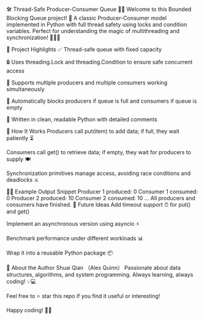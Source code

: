 🛠️ Thread-Safe Producer-Consumer Queue 🧵🔄
Welcome to this Bounded Blocking Queue project! 🚀
A classic Producer-Consumer model implemented in Python with full thread safety using locks and condition variables. Perfect for understanding the magic of multithreading and synchronization! 🧙‍♂️✨

🎯 Project Highlights
✅ Thread-safe queue with fixed capacity

🔒 Uses threading.Lock and threading.Condition to ensure safe concurrent access

🔄 Supports multiple producers and multiple consumers working simultaneously

🚦 Automatically blocks producers if queue is full and consumers if queue is empty

🐍 Written in clean, readable Python with detailed comments

🧩 How It Works
Producers call put(item) to add data; if full, they wait patiently ⏳

Consumers call get() to retrieve data; if empty, they wait for producers to supply 🍽️

Synchronization primitives manage access, avoiding race conditions and deadlocks ⚔️

🧑‍💻 Example Output Snippet
Producer 1 produced: 0
Consumer 1 consumed: 0
Producer 2 produced: 10
Consumer 2 consumed: 10
...
All producers and consumers have finished.
🚀 Future Ideas
Add timeout support ⏰ for put() and get()

Implement an asynchronous version using asyncio ⚡

Benchmark performance under different workloads 📊

Wrap it into a reusable Python package 📦

🤝 About the Author
Shuai Qian （Alex Quinn）
Passionate about data structures, algorithms, and system programming. Always learning, always coding! 💡💻

Feel free to ⭐ star this repo if you find it useful or interesting!

Happy coding! 🎉🐍

